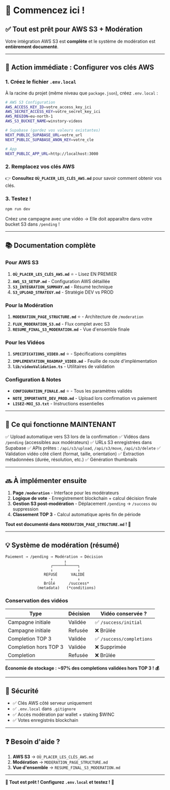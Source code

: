 # 🚀 Commencez ici !

## ✅ Tout est prêt pour AWS S3 + Modération

Votre intégration AWS S3 est **complète** et le système de modération est **entièrement documenté**.

---

## 🎯 Action immédiate : Configurer vos clés AWS

### 1. Créez le fichier `.env.local`

À la racine du projet (même niveau que `package.json`), créez `.env.local` :

```bash
# AWS S3 Configuration
AWS_ACCESS_KEY_ID=votre_access_key_ici
AWS_SECRET_ACCESS_KEY=votre_secret_key_ici
AWS_REGION=eu-north-1
AWS_S3_BUCKET_NAME=winstory-videos

# Supabase (gardez vos valeurs existantes)
NEXT_PUBLIC_SUPABASE_URL=votre_url
NEXT_PUBLIC_SUPABASE_ANON_KEY=votre_cle

# App
NEXT_PUBLIC_APP_URL=http://localhost:3000
```

### 2. Remplacez vos clés AWS

👉 **Consultez `OÙ_PLACER_LES_CLÉS_AWS.md`** pour savoir comment obtenir vos clés.

### 3. Testez !

```bash
npm run dev
```

Créez une campagne avec une vidéo → Elle doit apparaître dans votre bucket S3 dans `/pending` !

---

## 📚 Documentation complète

### Pour AWS S3
1. **`OÙ_PLACER_LES_CLÉS_AWS.md`** ⭐ - Lisez EN PREMIER
2. **`AWS_S3_SETUP.md`** - Configuration AWS détaillée
3. **`S3_INTEGRATION_SUMMARY.md`** - Résumé technique
4. **`S3_UPLOAD_STRATEGY.md`** - Stratégie DEV vs PROD

### Pour la Modération
1. **`MODERATION_PAGE_STRUCTURE.md`** ⭐ - Architecture de `/moderation`
2. **`FLUX_MODERATION_S3.md`** - Flux complet avec S3
3. **`RESUME_FINAL_S3_MODERATION.md`** - Vue d'ensemble finale

### Pour les Vidéos
1. **`SPECIFICATIONS_VIDEO.md`** ⭐ - Spécifications complètes
2. **`IMPLEMENTATION_ROADMAP_VIDEO.md`** - Feuille de route d'implémentation
3. **`lib/videoValidation.ts`** - Utilitaires de validation

### Configuration & Notes
- **`CONFIGURATION_FINALE.md`** ⭐ - Tous les paramètres validés
- **`NOTE_IMPORTANTE_DEV_PROD.md`** - Upload lors confirmation vs paiement
- **`LISEZ-MOI_S3.txt`** - Instructions essentielles

---

## 🎯 Ce qui fonctionne MAINTENANT

✅ Upload automatique vers S3 lors de la confirmation
✅ Vidéos dans `/pending` (accessibles aux modérateurs)
✅ URLs S3 enregistrées dans Supabase
✅ APIs prêtes : `/api/s3/upload`, `/api/s3/move`, `/api/s3/delete`
✅ Validation vidéo côté client (format, taille, orientation)
✅ Extraction métadonnées (durée, résolution, etc.)
✅ Génération thumbnails

---

## 🔜 À implémenter ensuite

1. **Page `/moderation`** - Interface pour les modérateurs
2. **Logique de vote** - Enregistrement blockchain + calcul décision finale
3. **Gestion S3 post-modération** - Déplacement `/pending` → `/success` ou suppression
4. **Classement TOP 3** - Calcul automatique après fin de période

**Tout est documenté dans `MODERATION_PAGE_STRUCTURE.md` ! 📖**

---

## 💡 Système de modération (résumé)

```
Paiement → /pending → Modération → Décision
                          ↓
                    ┌─────┴─────┐
                    ↓           ↓
                 REFUSÉ      VALIDÉ
                    ↓           ↓
                 Brûlé      /success*
              (metadata)   (*conditions)
```

### Conservation des vidéos

| Type | Décision | Vidéo conservée ? |
|------|----------|-------------------|
| Campagne initiale | Validée | ✅ `/success/initial` |
| Campagne initiale | Refusée | ❌ Brûlée |
| Completion TOP 3 | Validée | ✅ `/success/completions` |
| Completion hors TOP 3 | Validée | ❌ Supprimée |
| Completion | Refusée | ❌ Brûlée |

**Économie de stockage : ~97% des completions validées hors TOP 3 ! 💰**

---

## 🔐 Sécurité

- ✅ Clés AWS côté serveur uniquement
- ✅ `.env.local` dans `.gitignore`
- ✅ Accès modération par wallet + staking $WINC
- ✅ Votes enregistrés blockchain

---

## ❓ Besoin d'aide ?

1. **AWS S3** → `OÙ_PLACER_LES_CLÉS_AWS.md`
2. **Modération** → `MODERATION_PAGE_STRUCTURE.md`
3. **Vue d'ensemble** → `RESUME_FINAL_S3_MODERATION.md`

---

**🎉 Tout est prêt ! Configurez `.env.local` et testez ! 🚀**

